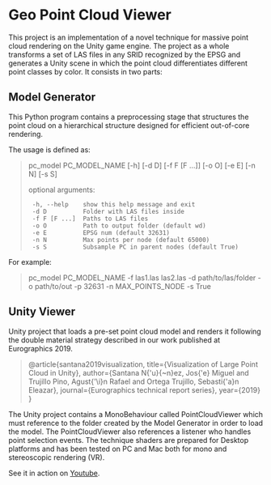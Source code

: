 # Geo Point Cloud Viewer

This project is an implementation of a novel technique for massive point cloud rendering on the Unity game engine. The project as a whole transforms a set of LAS files in any SRID recognized by the EPSG and generates a Unity scene in which the point cloud differentiates different point classes by color.
It consists in two parts:

## Model Generator

This Python program contains a preprocessing stage that structures the point cloud on a hierarchical structure designed for efficient out-of-core rendering.

The usage is defined as:

> pc_model PC_MODEL_NAME [-h] [-d D] [-f F [F ...]] [-o O] [-e E] [-n N]
> [-s S]
> 
> optional arguments:
> 
>      -h, --help    show this help message and exit 
>      -d D          Folder with LAS files inside
>      -f F [F ...]  Paths to LAS files
>      -o O          Path to output folder (default wd)
>      -e E          EPSG num (default 32631)
>      -n N          Max points per node (default 65000)
>      -s S          Subsample PC in parent nodes (default True)
  
  
For example:

> pc_model PC_MODEL_NAME -f las1.las las2.las -d path/to/las/folder -o path/to/out -p 32631 -n MAX_POINTS_NODE -s True 

## Unity Viewer

Unity project that loads a pre-set point cloud model and renders it following the double material strategy described in our work published at Eurographics 2019.


> @article{santana2019visualization,
  title={Visualization of Large Point Cloud in Unity},
  author={Santana N{\'u}{\~n}ez, Jos{\'e} Miguel and Trujillo Pino, Agust{\'\i}n Rafael and Ortega Trujillo, Sebasti{\'a}n Eleazar},
  journal={Eurographics technical report series},
  year={2019}
}

The Unity project contains a MonoBehaviour called PointCloudViewer which must reference to the folder created by the Model Generator in order to load the model. The PointCloudViewer also references a listener who handles point selection events. The technique shaders are prepared for Desktop platforms and has been tested on PC and Mac both for mono and stereoscopic rendering (VR). 

See it in action on [Youtube](https://www.youtube.com/watch?v=M-L_zB4L3k0).
